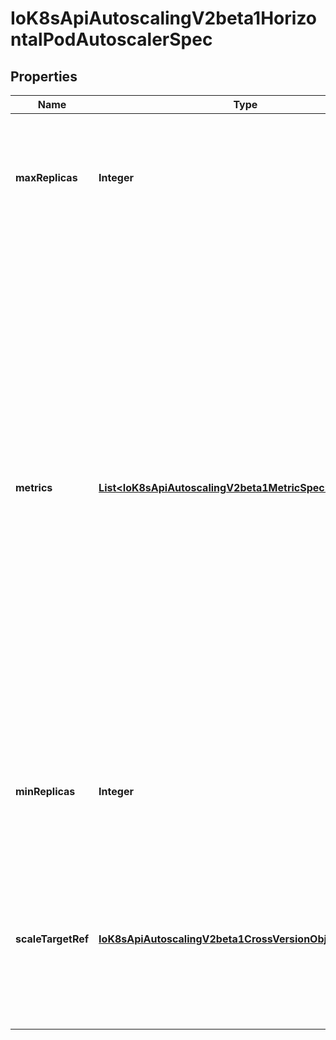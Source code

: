 
# IoK8sApiAutoscalingV2beta1HorizontalPodAutoscalerSpec

## Properties
Name | Type | Description | Notes
------------ | ------------- | ------------- | -------------
**maxReplicas** | **Integer** | maxReplicas is the upper limit for the number of replicas to which the autoscaler can scale up. It cannot be less that minReplicas. | 
**metrics** | [**List&lt;IoK8sApiAutoscalingV2beta1MetricSpec&gt;**](IoK8sApiAutoscalingV2beta1MetricSpec.md) | metrics contains the specifications for which to use to calculate the desired replica count (the maximum replica count across all metrics will be used).  The desired replica count is calculated multiplying the ratio between the target value and the current value by the current number of pods.  Ergo, metrics used must decrease as the pod count is increased, and vice-versa.  See the individual metric source types for more information about how each type of metric must respond. |  [optional]
**minReplicas** | **Integer** | minReplicas is the lower limit for the number of replicas to which the autoscaler can scale down. It defaults to 1 pod. |  [optional]
**scaleTargetRef** | [**IoK8sApiAutoscalingV2beta1CrossVersionObjectReference**](IoK8sApiAutoscalingV2beta1CrossVersionObjectReference.md) | scaleTargetRef points to the target resource to scale, and is used to the pods for which metrics should be collected, as well as to actually change the replica count. | 



